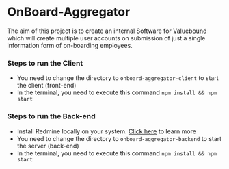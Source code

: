 # OnBoard-Aggregator

The aim of this project is to create an internal Software for [Valuebound](https://www.valuebound.com/) which will create multiple user accounts on submission of just a single information form of on-boarding employees.

### Steps to run the Client

- You need to change the directory to `onboard-aggregator-client` to start the client (front-end)
- In the terminal, you need to execute this command `npm install && npm start`

### Steps to run the Back-end

- Install Redmine locally on your system. [Click here](https://www.redmine.org/projects/redmine/wiki/howto_install_redmine_on_ubuntu_step_by_step) to learn more
- You need to change the directory to `onboard-aggregator-backend` to start the server (back-end)
- In the terminal, you need to execute this command `npm install && npm start`
